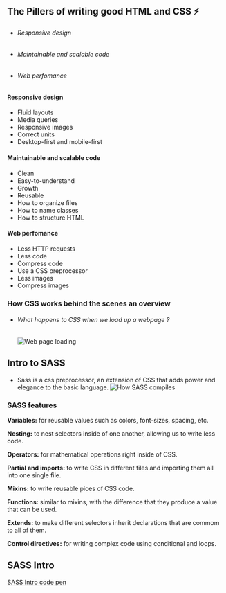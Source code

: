 ## The Pillers of writing good HTML and CSS ⚡️

  - ###### Responsive design
  - ###### Maintainable and scalable code
  - ###### Web perfomance

  #### Responsive design 
  - Fluid layouts
  - Media queries
  - Responsive images
  - Correct units
  - Desktop-first and mobile-first

  #### Maintainable and scalable code
  - Clean
  - Easy-to-understand
  - Growth
  - Reusable
  - How to organize files
  - How to name classes
  - How to structure HTML
  #### Web perfomance
  - Less HTTP requests
  - Less code
  - Compress code
  - Use a CSS preprocessor
  - Less images
  - Compress images

### How CSS works behind the scenes an overview

 - ###### What happens to CSS when we load up a webpage ?
   ![Web page loading](https://i.ibb.co/7J28zhX/Screenshot-from-2023-09-19-18-05-37.png)  


## Intro to SASS 

  - Sass is a css preprocessor, an extension of CSS that adds power and elegance to the basic language.
  ![How SASS compiles](https://i.ibb.co/T2zdqyJ/Screenshot-from-2023-09-19-20-22-46.png)  


  ### SASS features

  **Variables:**  for reusable values such as colors, font-sizes, spacing, etc.

  **Nesting:** to nest selectors inside of one another, allowing us to write less code.

  **Operators:** for mathematical operations right inside of CSS.

  **Partial and imports:** to write CSS in different files and importing them all into one single file.

  **Mixins:** to write reusable pices of CSS code.

  **Functions:** similar to mixins, with the difference that they produce a value that can be used.

  **Extends:** to make different selectors inherit declarations that are commom to all of them.
  
  **Control directives:** for writing complex code using conditional and loops.

  ## SASS Intro

  [SASS Intro code pen](https://codepen.io/plnmbuhn-the-decoder/pen/poqdrwQ?editors=1100)  
